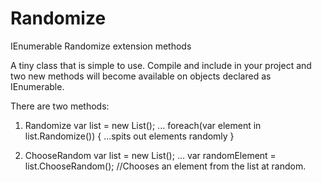 Randomize
=========

IEnumerable Randomize extension methods

A tiny class that is simple to use. Compile and include in your project and two new methods will become available on objects declared as IEnumerable<T>.

There are two methods:
1. Randomize
var list = new List<string>();
...
foreach(var element in list.Randomize())
{
  ...spits out elements randomly
}

2. ChooseRandom
var list = new List<string>();
...
var randomElement = list.ChooseRandom(); //Chooses an element from the list at random.
